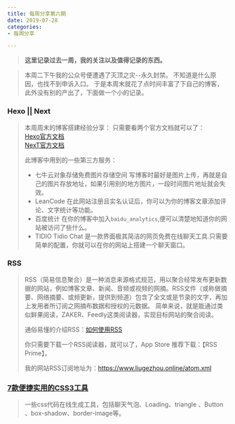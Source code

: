 ```yaml
---
title: 每周分享第六期
date: 2019-07-28
categories:
- 每周分享

---
```

>**这里记录过去一周，我的关注以及值得记录的东西。**

> 本周二下午我的公众号便遭遇了灭顶之灾--永久封禁。
> 不知道是什么原因，也找不到申诉入口。
> 于是本周末就花了点时间丰富了下自己的博客，此外没有别的产出了，下面做一个小的记录。
<!--more-->
### Hexo || Next
> 本周周末的博客搭建经验分享：
> 只需要看两个官方文档就可以了：  
> [Hexo官方文档](https://hexo.io/zh-cn/docs/index.html)  
> [NexT官方文档](https://theme-next.iissnan.com/)
>
> 此博客中用到的一些第三方服务：
> + 七牛云对象存储免费图片存储空间
>  写博客时最好是图片上传，再就是自己的图片存放地址，如果引用别的地方图片，一段时间图片地址就会失效。
> + LeanCode
>  在此网站注册且实名认证后，你可以为你的博客文章添加评论、文字统计等功能。
> + 百度统计
>  在你的博客中加入`baidu_analytics`,便可以清楚地知道你的网站被访问了些什么。
> + TIDIO
>  Tidio Chat 是一款界面极其简洁的网页免费在线聊天工具.只需要简单的配置，你就可以在你的网站上搭建一个聊天窗口。

### RSS
> RSS（简易信息聚合）是一种消息来源格式规范，用以聚合经常发布更新数据的网站，例如博客文章、新闻、音频或视频的网摘。RSS文件（或称做摘要、网络摘要、或频更新，提供到频道）包含了全文或是节录的文字，再加上发用者所订阅之网摘布数据和授权的元数据。
简单来说，就是能通过类似鲜果阅读，ZAKER、Feedly这类阅读器，实现目标网站的聚合阅读。
> 
> 通俗易懂的介绍RSS：[如何使用RSS](https://www.ruanyifeng.com/blog/2006/01/rss.html)
> 
> 你只需要下载一个RSS阅读器，就可以了，App Store 推荐下载：【RSS Prime】。
> 
> 我的网站RSS订阅地址为：https://www.liugezhou.online/atom.xml
> 

### [7款便捷实用的CSS3工具](https://mp.weixin.qq.com/s/Tm6Hhn181MQkyYswMxgVzw)
> 一些css代码在线生成工具，包括聊天气泡、Loading、triangle 、Button 、box-shadow、border-image等。
